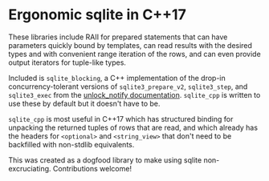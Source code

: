 # Ergonomic sqlite in C++17

These libraries include RAII for prepared statements that can have parameters
quickly bound by templates, can read results with the desired types and with
convenient range iteration of the rows, and can even provide output iterators
for tuple-like types.

Included is `sqlite_blocking`, a C++ implementation of the drop-in
concurrency-tolerant versions of `sqlite3_prepare_v2`, `sqlite3_step`, and
`sqlite3_exec` from the
[unlock_notify documentation](https://www.sqlite.org/unlock_notify.html).
`sqlite_cpp` is written to use these by default but it doesn't have to be.

`sqlite_cpp` is most useful in C++17 which has structured binding for unpacking
the returned tuples of rows that are read, and which already has the headers for
`<optional>` and `<string_view>` that don't need to be backfilled with
non-stdlib equivalents.

This was created as a dogfood library to make using sqlite non-excruciating.
Contributions welcome!
